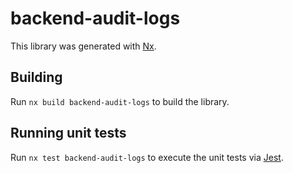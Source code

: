 # backend-audit-logs

This library was generated with [Nx](https://nx.dev).

## Building

Run `nx build backend-audit-logs` to build the library.

## Running unit tests

Run `nx test backend-audit-logs` to execute the unit tests via [Jest](https://jestjs.io).
